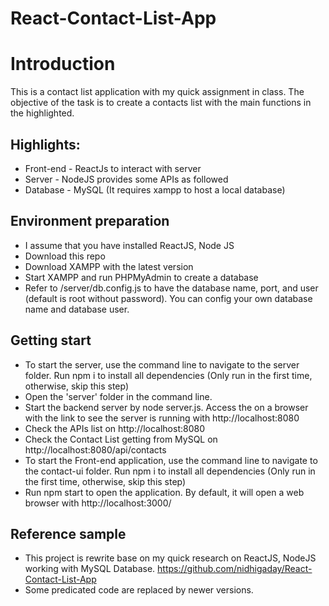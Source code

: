 # React-Contact-List-App

# Introduction

This is a contact list application with my quick assignment in class. The objective of the task is to create a contacts list with the main functions in the highlighted.

## Highlights:

* Front-end - ReactJs to interact with server
* Server - NodeJS provides some APIs as followed
* Database - MySQL (It requires xampp to host a local database)

## Environment preparation
* I assume that you have installed ReactJS, Node JS
* Download this repo
* Download XAMPP with the latest version
* Start XAMPP and run PHPMyAdmin to create a database
* Refer to /server/db.config.js to have the database name, port, and user (default is root without password). You can config your own database name and database user.

## Getting start 
* To start the server, use the command line to navigate to the server folder. Run npm i to install all dependencies (Only run in the first time, otherwise, skip this step)
* Open the 'server' folder in the command line.
* Start the backend server by node server.js. Access the on a browser with the link to see the server is running with http://localhost:8080
* Check the APIs list on http://localhost:8080
* Check the Contact List getting from MySQL on http://localhost:8080/api/contacts
* To start the Front-end application, use the command line to navigate to the contact-ui folder. Run npm i to install all dependencies (Only run in the first time, otherwise, skip this step)
* Run npm start to open the application. By default, it will open a web browser with http://localhost:3000/


## Reference sample
* This project is rewrite base on my quick research on ReactJS, NodeJS working with MySQL Database. https://github.com/nidhigaday/React-Contact-List-App
* Some predicated code are replaced by newer versions.

